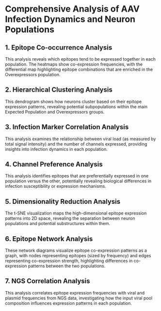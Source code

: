# Comprehensive Analysis of AAV Infection Dynamics and Neuron Populations

## 1. Epitope Co-occurrence Analysis
This analysis reveals which epitopes tend to be expressed together in each population.
The heatmaps show co-expression frequencies, with the differential map highlighting
epitope combinations that are enriched in the Overexpressors population.

## 2. Hierarchical Clustering Analysis
This dendrogram shows how neurons cluster based on their epitope expression patterns,
revealing potential subpopulations within the main Expected Population and Overexpressors groups.

## 3. Infection Marker Correlation Analysis
This analysis examines the relationship between viral load (as measured by total signal intensity)
and the number of channels expressed, providing insights into infection dynamics in each population.

## 4. Channel Preference Analysis
This analysis identifies epitopes that are preferentially expressed in one population versus the other,
potentially revealing biological differences in infection susceptibility or expression mechanisms.

## 5. Dimensionality Reduction Analysis
The t-SNE visualization maps the high-dimensional epitope expression patterns into 2D space,
revealing the separation between neuron populations and potential substructures within them.

## 6. Epitope Network Analysis
These network diagrams visualize epitope co-expression patterns as a graph, with nodes representing
epitopes (sized by frequency) and edges representing co-expression strength, highlighting differences
in co-expression patterns between the two populations.

## 7. NGS Correlation Analysis
This analysis correlates epitope expression frequencies with viral and plasmid frequencies from NGS data,
investigating how the input viral pool composition influences expression patterns in each population.

